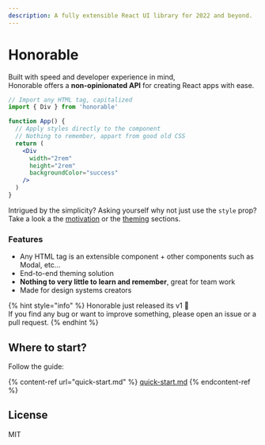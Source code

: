 ```yaml
---
description: A fully extensible React UI library for 2022 and beyond.
---
```


# Honorable

Built with speed and developer experience in mind, \
Honorable offers a **non-opinionated API** for creating React apps with ease.&#x20;

```jsx
// Import any HTML tag, capitalized
import { Div } from 'honorable'

function App() {
  // Apply styles directly to the component
  // Nothing to remember, appart from good old CSS
  return (
    <Div 
      width="2rem"
      height="2rem"
      backgroundColor="success"
    />   
  )
}
```

Intrigued by the simplicity? Asking yourself why not just use the `style` prop?\
Take a look a the [motivation](motivation.md) or the [theming](theming.md) sections.

### Features

* Any HTML tag is an extensible component + other components such as Modal, etc...
* End-to-end theming solution
* **Nothing to very little to learn and remember**, great for team work
* Made for design systems creators

{% hint style="info" %}
Honorable just released its v1 :tada:\
If you find any bug or want to improve something, please open an issue or a pull request.
{% endhint %}

## Where to start?

Follow the guide:

{% content-ref url="quick-start.md" %}
[quick-start.md](quick-start.md)
{% endcontent-ref %}

## License

MIT
